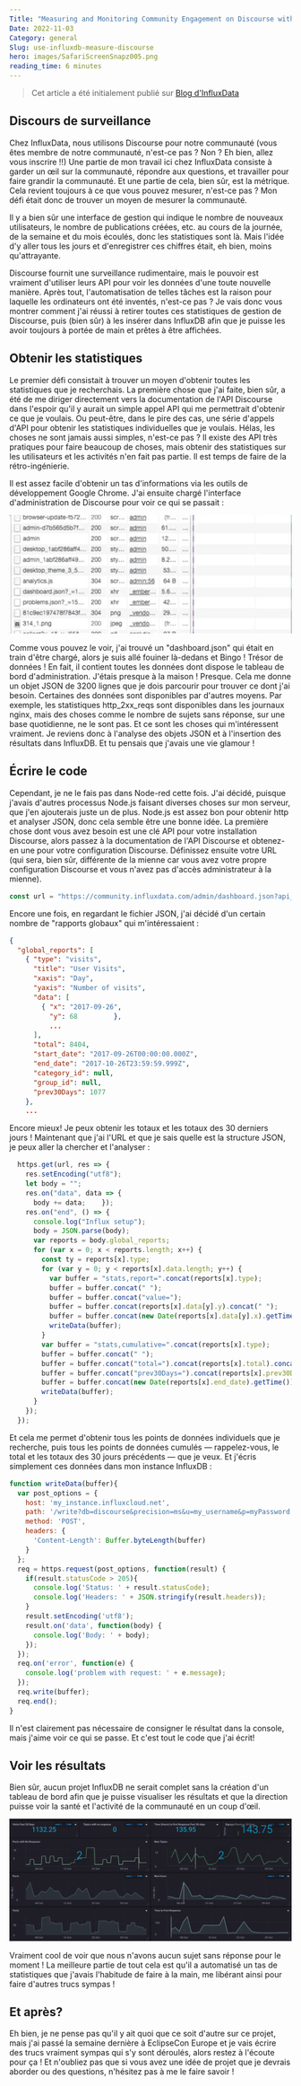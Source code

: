 ```yaml
---
Title: "Measuring and Monitoring Community Engagement on Discourse with InfluxDB"
Date: 2022-11-03
Category: general
Slug: use-influxdb-measure-discourse
hero: images/SafariScreenSnapz005.png
reading_time: 6 minutes
---
```


> Cet article a été initialement publié sur [Blog d'InfluxData](https://www.influxdata.com/blog/use-influxdb-measure-community/)

## Discours de surveillance

Chez InfluxData, nous utilisons Discourse pour notre communauté (vous êtes membre de notre communauté, n'est-ce pas ? Non ? Eh bien, allez vous inscrire !!) Une partie de mon travail ici chez InfluxData consiste à garder un œil sur la communauté, répondre aux questions, et travailler pour faire grandir la communauté. Et une partie de cela, bien sûr, est la métrique. Cela revient toujours à ce que vous pouvez mesurer, n'est-ce pas ? Mon défi était donc de trouver un moyen de mesurer la communauté.

Il y a bien sûr une interface de gestion qui indique le nombre de nouveaux utilisateurs, le nombre de publications créées, etc. au cours de la journée, de la semaine et du mois écoulés, donc les statistiques sont là. Mais l'idée d'y aller tous les jours et d'enregistrer ces chiffres était, eh bien, moins qu'attrayante.

Discourse fournit une surveillance rudimentaire, mais le pouvoir est vraiment d'utiliser leurs API pour voir les données d'une toute nouvelle manière. Après tout, l'automatisation de telles tâches est la raison pour laquelle les ordinateurs ont été inventés, n'est-ce pas ? Je vais donc vous montrer comment j'ai réussi à retirer toutes ces statistiques de gestion de Discourse, puis (bien sûr) à les insérer dans InfluxDB afin que je puisse les avoir toujours à portée de main et prêtes à être affichées.

## Obtenir les statistiques

Le premier défi consistait à trouver un moyen d'obtenir toutes les statistiques que je recherchais. La première chose que j'ai faite, bien sûr, a été de me diriger directement vers la documentation de l'API Discourse dans l'espoir qu'il y aurait un simple appel API qui me permettrait d'obtenir ce que je voulais. Ou peut-être, dans le pire des cas, une série d'appels d'API pour obtenir les statistiques individuelles que je voulais. Hélas, les choses ne sont jamais aussi simples, n'est-ce pas ? Il existe des API très pratiques pour faire beaucoup de choses, mais obtenir des statistiques sur les utilisateurs et les activités n'en fait pas partie. Il est temps de faire de la rétro-ingénierie.

Il est assez facile d'obtenir un tas d'informations via les outils de développement Google Chrome. J'ai ensuite chargé l'interface d'administration de Discourse pour voir ce qui se passait :

![Outils de développement Google](images/dashboard-Getting-the-Stats.jpg)

Comme vous pouvez le voir, j'ai trouvé un "dashboard.json" qui était en train d'être chargé, alors je suis allé fouiner là-dedans et Bingo ! Trésor de données ! En fait, il contient toutes les données dont dispose le tableau de bord d'administration. J'étais presque à la maison ! Presque. Cela me donne un objet JSON de 3200 lignes que je dois parcourir pour trouver ce dont j'ai besoin. Certaines des données sont disponibles par d'autres moyens. Par exemple, les statistiques http_2xx_reqs sont disponibles dans les journaux nginx, mais des choses comme le nombre de sujets sans réponse, sur une base quotidienne, ne le sont pas. Et ce sont les choses qui m'intéressent vraiment. Je reviens donc à l'analyse des objets JSON et à l'insertion des résultats dans InfluxDB. Et tu pensais que j'avais une vie glamour !

## Écrire le code

Cependant, je ne le fais pas dans Node-red cette fois. J'ai décidé, puisque j'avais d'autres processus Node.js faisant diverses choses sur mon serveur, que j'en ajouterais juste un de plus. Node.js est assez bon pour obtenir http et analyser JSON, donc cela semble être une bonne idée. La première chose dont vous avez besoin est une clé API pour votre installation Discourse, alors passez à la documentation de l'API Discourse et obtenez-en une pour votre configuration Discourse. Définissez ensuite votre URL (qui sera, bien sûr, différente de la mienne car vous avez votre propre configuration Discourse et vous n'avez pas d'accès administrateur à la mienne).

```javascript
const url = "https://community.influxdata.com/admin/dashboard.json?api_username=foo&api_key=bar";
```

Encore une fois, en regardant le fichier JSON, j'ai décidé d'un certain nombre de "rapports globaux" qui m'intéressaient :

```json
{
  "global_reports": [
    { "type": "visits",
      "title": "User Visits",
      "xaxis": "Day",
      "yaxis": "Number of visits",
      "data": [
        { "x": "2017-09-26",
          "y": 68         },
          ...
      ],
      "total": 8404,
      "start_date": "2017-09-26T00:00:00.000Z",
      "end_date": "2017-10-26T23:59:59.999Z",
      "category_id": null,
      "group_id": null,
      "prev30Days": 1077
    },
    ...
```

Encore mieux! Je peux obtenir les totaux et les totaux des 30 derniers jours ! Maintenant que j'ai l'URL et que je sais quelle est la structure JSON, je peux aller la chercher et l'analyser :

```javascript
  https.get(url, res => {
    res.setEncoding("utf8");
    let body = "";
    res.on("data", data => {
      body += data;    });
    res.on("end", () => {
      console.log("Influx setup");
      body = JSON.parse(body);
      var reports = body.global_reports;
      for (var x = 0; x < reports.length; x++) {
        const ty = reports[x].type;
        for (var y = 0; y < reports[x].data.length; y++) {
          var buffer = "stats,report=".concat(reports[x].type);
          buffer = buffer.concat(" ");
          buffer = buffer.concat("value=");
          buffer = buffer.concat(reports[x].data[y].y).concat(" ");
          buffer = buffer.concat(new Date(reports[x].data[y].x).getTime());
          writeData(buffer);
        }
        var buffer = "stats,cumulative=".concat(reports[x].type);
        buffer = buffer.concat(" ");
        buffer = buffer.concat("total=").concat(reports[x].total).concat(",");
        buffer = buffer.concat("prev30Days=").concat(reports[x].prev30Days).concat(" ");
        buffer = buffer.concat(new Date(reports[x].end_date).getTime());
        writeData(buffer);
      }
    });
  });
```

Et cela me permet d'obtenir tous les points de données individuels que je recherche, puis tous les points de données cumulés — rappelez-vous, le total et les totaux des 30 jours précédents — que je veux. Et j'écris simplement ces données dans mon instance InfluxDB :

```javascript
function writeData(buffer){
  var post_options = {
    host: 'my_instance.influxcloud.net',
    path: '/write?db=discourse&precision=ms&u=my_username&p=myPassword',
    method: 'POST',
    headers: {
      'Content-Length': Buffer.byteLength(buffer)
    }
  };
  req = https.request(post_options, function(result) {
    if(result.statusCode > 205){
      console.log('Status: ' + result.statusCode);
      console.log('Headers: ' + JSON.stringify(result.headers));
    }
    result.setEncoding('utf8');
    result.on('data', function(body) {
      console.log('Body: ' + body);
    });
  });
  req.on('error', function(e) {
    console.log('problem with request: ' + e.message);
  });
  req.write(buffer);
  req.end();
}
```

Il n'est clairement pas nécessaire de consigner le résultat dans la console, mais j'aime voir ce qui se passe. Et c'est tout le code que j'ai écrit!

## Voir les résultats

Bien sûr, aucun projet InfluxDB ne serait complet sans la création d'un tableau de bord afin que je puisse visualiser les résultats et que la direction puisse voir la santé et l'activité de la communauté en un coup d'œil.

![Outils de développement Google](images/SafariScreenSnapz005.png)

Vraiment cool de voir que nous n'avons aucun sujet sans réponse pour le moment ! La meilleure partie de tout cela est qu'il a automatisé un tas de statistiques que j'avais l'habitude de faire à la main, me libérant ainsi pour faire d'autres trucs sympas !

## Et après?

Eh bien, je ne pense pas qu'il y ait quoi que ce soit d'autre sur ce projet, mais j'ai passé la semaine dernière à EclipseCon Europe et je vais écrire des trucs vraiment sympas qui s'y sont déroulés, alors restez à l'écoute pour ça ! Et n'oubliez pas que si vous avez une idée de projet que je devrais aborder ou des questions, n'hésitez pas à me le faire savoir !
